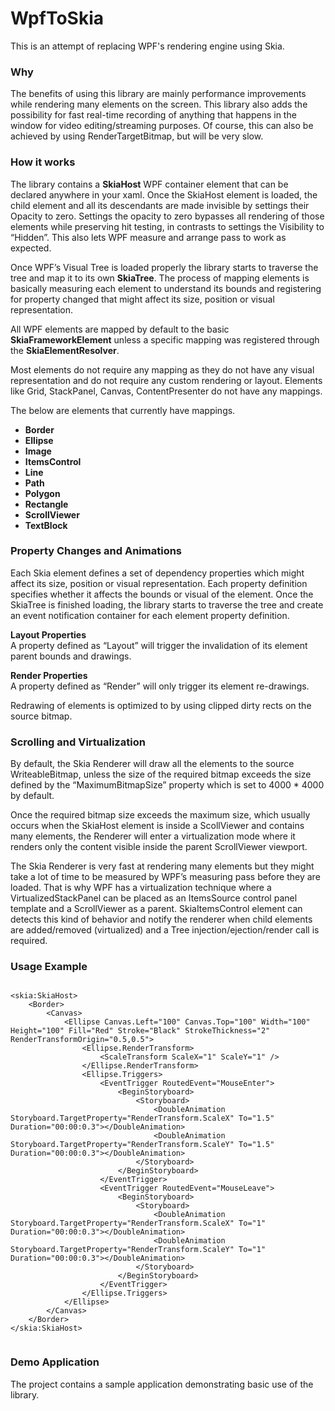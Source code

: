# WpfToSkia
This is an attempt of replacing WPF's rendering engine using Skia.

### Why
The benefits of using this library are mainly performance improvements while rendering many elements on the screen.
This library also adds the possibility for fast real-time recording of anything that happens in the window for video editing/streaming purposes. Of course, this can also be achieved by using RenderTargetBitmap, but will be very slow.


### How it works
The library contains a **SkiaHost** WPF container element that can be declared anywhere in your xaml.
Once the SkiaHost element is loaded, the child element and all its descendants are made invisible by settings their Opacity to zero. Settings the opacity to zero bypasses all rendering of those elements while preserving hit testing, in contrasts to settings the Visibility to “Hidden”. This also lets WPF measure and arrange pass to work as expected.

Once WPF’s Visual Tree is loaded properly the library starts to traverse the tree and map it to its own **SkiaTree**.
The process of mapping elements is basically measuring each element to understand its bounds and registering for property changed that might affect its size, position or visual representation.

All WPF elements are mapped by default to the basic **SkiaFrameworkElement** unless a specific mapping was registered through the **SkiaElementResolver**.

Most elements do not require any mapping as they do not have any visual representation and do not require any custom rendering or layout. Elements like Grid, StackPanel, Canvas, ContentPresenter do not have any mappings.

The below are elements that currently have mappings.
-	**Border**
-	**Ellipse**
-	**Image**
-	**ItemsControl**
-	**Line**
-	**Path**
-	**Polygon**
-	**Rectangle**
-	**ScrollViewer**
-	**TextBlock**


### Property Changes and Animations
Each Skia element defines a set of dependency properties which might affect its size, position or visual representation. Each property definition specifies whether it affects the bounds or visual of the element.
Once the SkiaTree is finished loading, the library starts to traverse the tree and create an event notification container for each element property definition.

**Layout Properties**
<br/>
A property defined as “Layout” will trigger the invalidation of its element parent bounds and drawings.

**Render Properties**
<br/>
A property defined as “Render” will only trigger its element re-drawings. 

Redrawing of elements is optimized to by using clipped dirty rects on the source bitmap.

### Scrolling and Virtualization
By default, the Skia Renderer will draw all the elements to the source WriteableBitmap, unless the size of the required bitmap exceeds the size defined by the “MaximumBitmapSize” property which is set to 4000 * 4000 by default.

Once the required bitmap size exceeds the maximum size, which usually occurs when the SkiaHost element is inside a ScollViewer and contains many elements, the Renderer will enter a virtualization mode where it renders only the content visible inside the parent ScrollViewer viewport. 

The Skia Renderer is very fast at rendering many elements but they might take a lot of time to be measured by WPF’s measuring pass before they are loaded. That is why WPF has a virtualization technique where a VirtualizedStackPanel can be placed as an ItemsSource control panel template and a ScrollViewer as a parent. SkiaItemsControl element can detects this kind of behavior and notify the renderer when child elements are added/removed (virtualized) and a Tree injection/ejection/render call is required.

### Usage Example

```xaml
  
<skia:SkiaHost>
    <Border>
        <Canvas>
            <Ellipse Canvas.Left="100" Canvas.Top="100" Width="100" Height="100" Fill="Red" Stroke="Black" StrokeThickness="2" RenderTransformOrigin="0.5,0.5">
                <Ellipse.RenderTransform>
                    <ScaleTransform ScaleX="1" ScaleY="1" />
                </Ellipse.RenderTransform>
                <Ellipse.Triggers>
                    <EventTrigger RoutedEvent="MouseEnter">
                        <BeginStoryboard>
                            <Storyboard>
                                <DoubleAnimation Storyboard.TargetProperty="RenderTransform.ScaleX" To="1.5" Duration="00:00:0.3"></DoubleAnimation>
                                <DoubleAnimation Storyboard.TargetProperty="RenderTransform.ScaleY" To="1.5" Duration="00:00:0.3"></DoubleAnimation>
                            </Storyboard>
                        </BeginStoryboard>
                    </EventTrigger>
                    <EventTrigger RoutedEvent="MouseLeave">
                        <BeginStoryboard>
                            <Storyboard>
                                <DoubleAnimation Storyboard.TargetProperty="RenderTransform.ScaleX" To="1" Duration="00:00:0.3"></DoubleAnimation>
                                <DoubleAnimation Storyboard.TargetProperty="RenderTransform.ScaleY" To="1" Duration="00:00:0.3"></DoubleAnimation>
                            </Storyboard>
                        </BeginStoryboard>
                    </EventTrigger>
                </Ellipse.Triggers>
            </Ellipse>
        </Canvas>
    </Border>
</skia:SkiaHost>
  
  ```
  
  ### Demo Application
  The project contains a sample application demonstrating basic use of the library.
  
